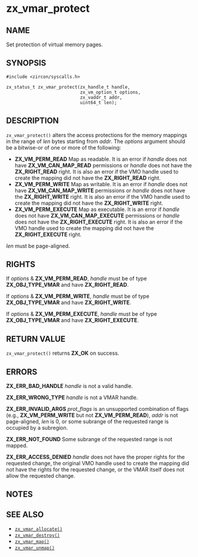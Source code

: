 # zx_vmar_protect

## NAME

<!-- Updated by update-docs-from-abigen, do not edit. -->

Set protection of virtual memory pages.

## SYNOPSIS

<!-- Updated by update-docs-from-abigen, do not edit. -->

```
#include <zircon/syscalls.h>

zx_status_t zx_vmar_protect(zx_handle_t handle,
                            zx_vm_option_t options,
                            zx_vaddr_t addr,
                            uint64_t len);
```

## DESCRIPTION

`zx_vmar_protect()` alters the access protections for the memory mappings
in the range of *len* bytes starting from *addr*. The *options* argument should
be a bitwise-or of one or more of the following:
- **ZX_VM_PERM_READ**  Map as readable.  It is an error if *handle*
  does not have **ZX_VM_CAN_MAP_READ** permissions or *handle* does
  not have the **ZX_RIGHT_READ** right.  It is also an error if the VMO handle
  used to create the mapping did not have the **ZX_RIGHT_READ** right.
- **ZX_VM_PERM_WRITE**  Map as writable.  It is an error if *handle*
  does not have **ZX_VM_CAN_MAP_WRITE** permissions or *handle* does
  not have the **ZX_RIGHT_WRITE** right.  It is also an error if the VMO handle
  used to create the mapping did not have the **ZX_RIGHT_WRITE** right.
- **ZX_VM_PERM_EXECUTE**  Map as executable.  It is an error if *handle*
  does not have **ZX_VM_CAN_MAP_EXECUTE** permissions or *handle* does
  not have the **ZX_RIGHT_EXECUTE** right.  It is also an error if the VMO handle
  used to create the mapping did not have the **ZX_RIGHT_EXECUTE** right.

*len* must be page-aligned.

## RIGHTS

<!-- Updated by update-docs-from-abigen, do not edit. -->

If *options* & **ZX_VM_PERM_READ**, *handle* must be of type **ZX_OBJ_TYPE_VMAR** and have **ZX_RIGHT_READ**.

If *options* & **ZX_VM_PERM_WRITE**, *handle* must be of type **ZX_OBJ_TYPE_VMAR** and have **ZX_RIGHT_WRITE**.

If *options* & **ZX_VM_PERM_EXECUTE**, *handle* must be of type **ZX_OBJ_TYPE_VMAR** and have **ZX_RIGHT_EXECUTE**.

## RETURN VALUE

`zx_vmar_protect()` returns **ZX_OK** on success.

## ERRORS

**ZX_ERR_BAD_HANDLE**  *handle* is not a valid handle.

**ZX_ERR_WRONG_TYPE**  *handle* is not a VMAR handle.

**ZX_ERR_INVALID_ARGS**  *prot_flags* is an unsupported combination of flags
(e.g., **ZX_VM_PERM_WRITE** but not **ZX_VM_PERM_READ**), *addr* is
not page-aligned, *len* is 0, or some subrange of the requested range is
occupied by a subregion.

**ZX_ERR_NOT_FOUND**  Some subrange of the requested range is not mapped.

**ZX_ERR_ACCESS_DENIED**  *handle* does not have the proper rights for the
requested change, the original VMO handle used to create the mapping did not
have the rights for the requested change, or the VMAR itself does not allow
the requested change.

## NOTES

## SEE ALSO

 - [`zx_vmar_allocate()`]
 - [`zx_vmar_destroy()`]
 - [`zx_vmar_map()`]
 - [`zx_vmar_unmap()`]

<!-- References updated by update-docs-from-abigen, do not edit. -->

[`zx_vmar_allocate()`]: vmar_allocate.md
[`zx_vmar_destroy()`]: vmar_destroy.md
[`zx_vmar_map()`]: vmar_map.md
[`zx_vmar_unmap()`]: vmar_unmap.md
